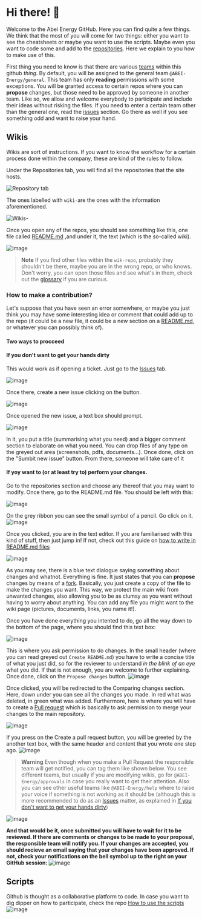 # Hi there! 👋
Welcome to the Abei Energy GitHub. Here you can find quite a few things. We think that the most of you will come for two things: either you want to see the cheatsheets or maybe you want to use the scripts. Maybe even you want to code some and add to the [repositories](https://docs.github.com/es/get-started/quickstart/github-glossary#repository). Here we explain to you how to make use of this.

First thing you need to know is that there are various [teams](https://docs.github.com/es/get-started/quickstart/github-glossary#team) within this github _thing_. By default, you will be assigned to the general team ```@ABEI-Energy/general```. This team has only __reading__ permissions with some exceptions. You will be granted access to certain repos where you can **propose** changes, but those need to be approved by someone in another team. Like so, we allow and welcome everybody to participate and include their ideas without risking the files. If you need to enter a certain team other than the general one, read the [issues](#if-you-dont-want-to-get-your-hands-dirty) section. Go there as well if you see something odd and want to raise your hand.

## Wikis

Wikis are sort of instructions. If you want to know the workflow for a certain process done within the company, these are kind of the rules to follow. 

Under the Repositories tab, you will find all the repositories that the site hosts. 
 
![Repository tab](https://user-images.githubusercontent.com/118175657/203808037-ea339ebc-d868-4772-9b3b-a4da785d1517.png)

The ones labelled with ```wiki-```are the ones with the information aforementioned.

![Wikis-](https://user-images.githubusercontent.com/118175657/203818608-45cd1ac6-8742-41c7-be38-84daf1358618.png)

Once you open any of the repos, you should see something like this, one file called [README.md](https://docs.github.com/en/get-started/quickstart/github-glossary#readme)  ,and under it, the text (which is the so-called wiki).

![image](https://user-images.githubusercontent.com/118175657/203818440-dc1c2072-f607-416e-8927-820ac9b0097f.png)

>**Note**
>If you find other files within the ```wik-repo```, probably they shouldn't be there, maybe you are in the wrong repo, or who knows. Don't worry, you can open those files and see what's in them, check out the [glossary](https://docs.github.com/es/get-started/quickstart/github-glossary) if you are curious. 


### How to make a contribution?

Let's suppose that you have seen an error somewhere, or maybe you just think you may have some interesting idea or comment that could add up to the repo (it could be a new file, it could be a new section on a [README.md](https://docs.github.com/en/get-started/quickstart/github-glossary#readme), or whatever you can possibly think of).

#### Two ways to procceed
#### If you don't want to get your hands dirty

This would work as if opening a ticket. Just go to the [Issues](https://docs.github.com/es/get-started/quickstart/github-glossary#issue) tab. 

![image](https://user-images.githubusercontent.com/118175657/203834504-8c639074-b112-44f5-8fe3-6fd34531e3fb.png)

Once there, create a new issue clicking on the button. 

![image](https://user-images.githubusercontent.com/118175657/203835009-b564681d-e7df-4346-80ab-e5fdc844bbc1.png)

Once opened the new issue, a text box should prompt. 

![image](https://user-images.githubusercontent.com/118175657/203836550-266cb71c-dfd2-454b-9b39-edacefeb23d6.png)

In it, you put a title (summarising what you need) and a bigger comment section to elaborate on what you need. You can drop files of any type on the greyed out area (screenshots, pdfs, documents...). Once done, click on the "Sumbit new issue" button. From there, someone will take care of it 

#### If yoy want to (or at least try to) perform your changes. 
Go to the repositories section and choose any thereof that you may want to modify. Once there, go to the README.md file. You should be left with this:

![image](https://user-images.githubusercontent.com/118175657/203819332-dead0e55-5082-4051-b986-238ab48956eb.png)

On the grey ribbon you can see the small symbol of a pencil. Go click on it.  ![image](https://user-images.githubusercontent.com/118175657/203819793-0698a293-b0b2-43f2-a172-1ac0eadf9418.png)

Once you clicked, you are in the text editor. If you are familiarised with this kind of stuff, then just jump in! If not, check out this guide on [how to write in README.md files](https://docs.github.com/en/get-started/writing-on-github/getting-started-with-writing-and-formatting-on-github/basic-writing-and-formatting-syntax)

![image](https://user-images.githubusercontent.com/118175657/203820024-e33241e2-7ce0-4a11-94f0-a1e26a89f87e.png)

As you may see, there is a blue text dialogue saying something about changes and whatnot. Everything is fine. It just states that you can __propose__ changes by means of a [fork](https://docs.github.com/es/get-started/quickstart/github-glossary#fork). Basically, you just create a copy of the file to make the changes you want. This way, we protect the main wiki from unwanted changes, also allowing you to be as clumsy as you want without having to worry about anything. You can add any file you might want to the wiki page (pictures, documents, links, you name it!).

Once you have done everything you intented to do, go all the way down to the bottom of the page, where you should find this text box:

![image](https://user-images.githubusercontent.com/118175657/203821642-dc8da53c-c342-415d-818f-f7f5d5b4c11c.png)

This is where you ask permission to do changes. In the small header (where you can read greyed out ```Create README.md```) you have to write a concise title of what you just did, so for the reviewer to understand _in the blink of an eye_ what you did. If that is not enough, you are welcome to further explaining. Once done, click on the ```Propose changes``` button. 
![image](https://user-images.githubusercontent.com/118175657/203827067-7042c630-631b-42a2-bf99-38b86d47eaf1.png)

Once clicked, you will be redirected to the Comparing changes section. Here, down under you can see all the changes you made. In red what was deleted, in green what was added. Furthermore, here is where you will have to create a [Pull request](https://docs.github.com/es/get-started/quickstart/github-glossary#pull-request) which is basically to ask permission to merge your changes to the main repository.  

![image](https://user-images.githubusercontent.com/118175657/203827971-37788fc2-2349-4db5-aaa5-04fbccea26ae.png)

If you press on the Create a pull request button, you will be greeted by the another text box, with the same header and content that you wrote one step ago.
![image](https://user-images.githubusercontent.com/118175657/203828940-5b39d36d-25a3-4999-98dc-dac573a5e3ae.png)

>**Warning**
Even though when you make a Pull Request the responsible team will get notified, you can tag them like shown below. You see different teams, but usually if you are modifying wikis, go for ```@ABEI-Energy/approvals``` in case you really want to get their attention. Also you can see other useful teams like ```@ABEI-Energy/help``` where to raise your voice if something is not working as it should be (although this is more recommended to do as an [Issues](https://docs.github.com/es/get-started/quickstart/github-glossary#issue) matter, as explained in [If you don't want to get your hands dirty](-If-you-don't-want-to-get-your-hands-dirty))

![image](https://user-images.githubusercontent.com/118175657/203831497-83502a77-783f-4027-a630-1ef3d4e533fc.png)

**And that would be it, once submitted you will have to wait for it to be reviewed. If there are comments or changes to be made to your proposal, the responsible team will notify you. If your changes are accepted, you should recieve an email saying that your changes have been approved. If not, check your notifications on the bell symbol up to the right on your GitHub session:**
![image](https://user-images.githubusercontent.com/118175657/203838797-74717416-53de-4d7e-a9c9-9d42f3fe9bd9.png)

## Scripts

Github is thought as a collaborative platform to code. In case you want to dig dipper on how to participate, check the repo [How to use the scripts](https://github.com/ABEI-Energy/wiki-use-the-scripts#wiki-use-the-scripts)
![image](https://user-images.githubusercontent.com/116873281/203840193-6b8fbf03-f369-4dd1-8fbc-d5567e85ab14.png)


